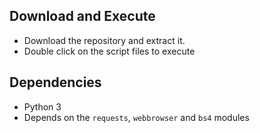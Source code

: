 ## Download and Execute
- Download the repository and extract it.
- Double click on the script files to execute

## Dependencies 
- Python 3
- Depends on the ```requests```, ```webbrowser``` and ```bs4``` modules  
